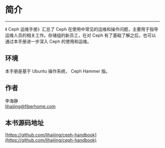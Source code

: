 # 简介
------
《 Ceph 运维手册》汇总了 Ceph 在使用中常见的运维和操作问题，主要用于指导运维人员的相关工作。存储组的新员工，在对 Ceph 有了基础了解之后，也可以通过本手册进一步深入 Ceph 的使用和运维。


## 环境
本手册是基于 Ubuntu 操作系统， Ceph Hammer 版。


## 作者

李海静  
lihaijing@fiberhome.com


## 本书源码地址

[https://github.com/lihaijing/ceph-handbook](https://github.com/lihaijing/ceph-handbook)
